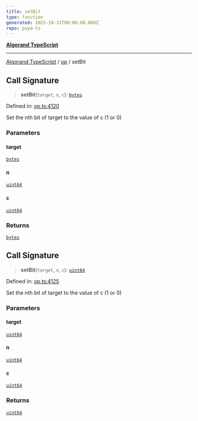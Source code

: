 ```yaml
---
title: setBit
type: function
generated: 2025-10-31T00:00:00.000Z
repo: puya-ts
---
```


[**Algorand TypeScript**](docs/_md/README)

---

[Algorand TypeScript](docs/_md/modules) / [op](/reference/algorand-typescript/api/op/readme/) / setBit

## Call Signature

> **setBit**(`target`, `n`, `c`): [`bytes`](/reference/algorand-typescript/api/index/type-aliases/bytes/)

Defined in: [op.ts:4120](https://github.com/algorandfoundation/puya-ts/blob/main/packages/algo-ts/src/op.ts#L4120)

Set the nth bit of target to the value of c (1 or 0)

### Parameters

#### target

[`bytes`](/reference/algorand-typescript/api/index/type-aliases/bytes/)

#### n

[`uint64`](/reference/algorand-typescript/api/index/type-aliases/uint64/)

#### c

[`uint64`](/reference/algorand-typescript/api/index/type-aliases/uint64/)

### Returns

[`bytes`](/reference/algorand-typescript/api/index/type-aliases/bytes/)

## Call Signature

> **setBit**(`target`, `n`, `c`): [`uint64`](/reference/algorand-typescript/api/index/type-aliases/uint64/)

Defined in: [op.ts:4125](https://github.com/algorandfoundation/puya-ts/blob/main/packages/algo-ts/src/op.ts#L4125)

Set the nth bit of target to the value of c (1 or 0)

### Parameters

#### target

[`uint64`](/reference/algorand-typescript/api/index/type-aliases/uint64/)

#### n

[`uint64`](/reference/algorand-typescript/api/index/type-aliases/uint64/)

#### c

[`uint64`](/reference/algorand-typescript/api/index/type-aliases/uint64/)

### Returns

[`uint64`](/reference/algorand-typescript/api/index/type-aliases/uint64/)
